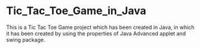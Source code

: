 # Tic_Tac_Toe_Game_in_Java
This is a Tic Tac Toe Game project which has been created in Java, in which it has been created by using the properties of Java Advanced applet and swing package.
